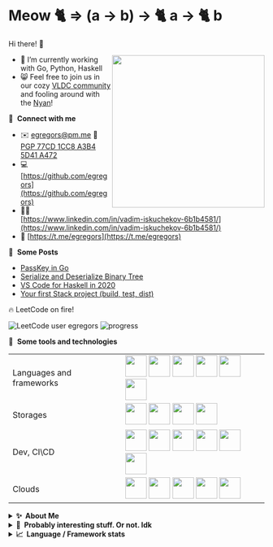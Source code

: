 # Meow 🐈 => (a -> b) -> 🐈 a -> 🐈 b

Hi there! 👋

<img align="right" width="300" src="https://user-images.githubusercontent.com/2153895/144409780-6846a89e-2986-4371-98bb-754ffbef6803.jpg" />

<!-- <img align="right" width="300" src="https://user-images.githubusercontent.com/2153895/144411614-b9920c13-fb3f-45b3-a412-2c4d15d23ad1.jpg" /> -->


- 🌱 I’m currently working with Go, Python, Haskell
- 😸 Feel free to join us in our cozy [VLDC community](https://t.me/vldchat) and fooling around with the [Nyan](https://github.com/vldc-hq/vldc-bot)!

🔗 &nbsp;**Connect with me**
- ✉️ [egregors@pm.me](mailto:egregors@pm.me) 🔏 [PGP 77CD 1CC8 A3B4 5D41 A472](https://keyserver.ubuntu.com/pks/lookup?op=get&search=0x77cd1cc8a3b45d41a472daec78c8ddcc8bb0494a)
- 💻 [https://github.com/egregors](https://github.com/egregors) 
- 🧑‍💻 [https://www.linkedin.com/in/vadim-iskuchekov-6b1b4581/](https://www.linkedin.com/in/vadim-iskuchekov-6b1b4581/) 
- 💬 [https://t.me/egregors](https://t.me/egregors)

📕 &nbsp;**Some Posts**
- [PassKey in Go](https://dev.to/egregors/passkey-in-go-1efk)
- [Serialize and Deserialize Binary Tree](https://dev.to/egregors/serialize-and-deserialize-binary-tree-4pp4)
- [VS Code for Haskell in 2020](https://dev.to/egregors/vscode-for-haskell-in-2020-5dn8)
- [Your first Stack project (build, test, dist)](https://dev.to/egregors/your-first-stack-project-build-test-dist-10fa)

🔥 LeetCode on fire! 

![LeetCode user egregors](https://img.shields.io/badge/dynamic/json?style=for-the-badge&labelColor=black&color=%23ffa116&label=Solved&query=solvedOverTotal&url=https%3A%2F%2Fleetcode-badge.vercel.app%2Fapi%2Fusers%2Fegregors&logo=leetcode&logoColor=yellow) ![progress](https://img.shields.io/badge/dynamic/json?style=for-the-badge&labelColor=black&color=%23ffa116&label=&query=solvedPercentage&url=https%3A%2F%2Fleetcode-badge.vercel.app%2Fapi%2Fusers%2Fegregors)

🧰 &nbsp;**Some tools and technologies**
<table>
  <tr>
    <td>Languages and frameworks</td>
    <td>
      <img width="42" src="https://cdn.jsdelivr.net/gh/devicons/devicon/icons/go/go-original-wordmark.svg" />
      <img width="42" src="https://cdn.jsdelivr.net/gh/devicons/devicon/icons/python/python-original.svg" />
      <img width="42" src="https://cdn.jsdelivr.net/gh/devicons/devicon/icons/django/django-plain.svg" />
      <img width="42" src="https://cdn.jsdelivr.net/gh/devicons/devicon/icons/flask/flask-original-wordmark.svg" />
      <img width="42" src="https://cdn.jsdelivr.net/gh/devicons/devicon/icons/javascript/javascript-original.svg" />
      <img width="42" src="https://cdn.jsdelivr.net/gh/devicons/devicon/icons/haskell/haskell-original.svg" />
    </td>
  </tr>
  <tr>
    <td>Storages</td>
    <td>
      <img width="42" src="https://cdn.jsdelivr.net/gh/devicons/devicon/icons/postgresql/postgresql-original-wordmark.svg" />
      <img width="42" src="https://cdn.jsdelivr.net/gh/devicons/devicon/icons/mysql/mysql-original.svg" />
      <img width="42" src="https://cdn.jsdelivr.net/gh/devicons/devicon/icons/redis/redis-original.svg" />
      <img width="42" src="https://cdn.jsdelivr.net/gh/devicons/devicon/icons/mongodb/mongodb-original-wordmark.svg" />
    </td>
  </tr>
  <tr>
   <td>Dev, CI\CD</td>
    <td>
      <img width="42" src="https://cdn.jsdelivr.net/gh/devicons/devicon/icons/git/git-original.svg" />
      <img width="42" src="https://cdn.jsdelivr.net/gh/devicons/devicon/icons/github/github-original.svg" />
      <img width="42" src="https://cdn.jsdelivr.net/gh/devicons/devicon/icons/gitlab/gitlab-original.svg" />
      <img width="42" src="https://cdn.jsdelivr.net/gh/devicons/devicon/icons/jenkins/jenkins-original.svg" />
      <img width="42" src="https://cdn.jsdelivr.net/gh/devicons/devicon/icons/jira/jira-original.svg" />
      <img width="42" src="https://cdn.jsdelivr.net/gh/devicons/devicon/icons/confluence/confluence-original.svg" />
    </td>
  </tr>
  <tr>
   <td>Clouds</td>
    <td>
      <img width="42" src="https://cdn.jsdelivr.net/gh/devicons/devicon/icons/docker/docker-original.svg" />
      <img width="42" src="https://cdn.jsdelivr.net/gh/devicons/devicon/icons/kubernetes/kubernetes-plain.svg" />
      <img width="42" src="https://cdn.jsdelivr.net/gh/devicons/devicon/icons/amazonwebservices/amazonwebservices-original-wordmark.svg" />
      <img width="42" src="https://cdn.jsdelivr.net/gh/devicons/devicon/icons/googlecloud/googlecloud-original.svg" />
      <img width="42" src="https://cdn.jsdelivr.net/gh/devicons/devicon/icons/digitalocean/digitalocean-original.svg" />
    </td>
 </tr>
</table>
  
<details>
  <summary><b>✨&nbsp;&nbsp;About&nbsp;Me</b></summary>
  <br/>
  
  <img align="right" src="https://user-images.githubusercontent.com/2153895/144409130-73627edd-620d-4803-826f-9463117fcb3b.gif" />
  
Software engineer with 10+ years of experience. I love building things from scratch: designing architectures, picking the right stack, and diving into everything from backend to frontend (sometimes even things I probably shouldn’t touch).

I enjoy crafting well-structured, scalable, and maintainable systems while following KISS, SOLID, DRY, and other buzzwords everyone loves to throw around. Whether they actually work or not – that’s another story.

Functional programming is my guilty pleasure, and yes, I sometimes write Haskell just for fun (no regrets).

I’m deeply into Continuous Integration, automation, and well-documented APIs. Technology is my passion. Whether it’s coding, tinkering with hardware, or exploring the fascinating world of IoT, I find joy in all things tech.

  #### Education

  Engineer's degree | Industrial control system (ICS) – Far Eastern Federal University (Far Eastern State Technical University) 
  
  Years of self-education
  
  - Qwiklabs Quests: https://www.qwiklabs.com/public_profiles/dedeeedd-b553-47cf-85d4-45fbd91916a1
  - LeetCode: https://leetcode.com/egregors/
  - Stepik: https://stepik.org/users/200911237
</details>

<details>
  <summary><b>🤔&nbsp;&nbsp;Probably interesting stuff. Or not. Idk&nbsp;&nbsp;</b></summary>
  <br/>
  
| Name                    | Link                                                | Description                                                                                   |
|:------------------------|-----------------------------------------------------|-----------------------------------------------------------------------------------------------|
| passkey                 | https://github.com/egregors/passkey                 | 🔑 Go library for implementing WebAuthn services 🗝️                                           |
| sortedmap               | https://github.com/egregors/sortedmap               | Effective sorted map for Go                                                                   |
| teamcity-docker-compose | https://github.com/egregors/teamcity-docker-compose | Compose to create working TeamCity server with PostgreSQL and Agents                          |
| logux-django            | https://github.com/logux/django                     | Django Logux integration engine                                                               |
| zenmoney-backup         | https://github.com/egregors/zenmoney-backup         | Lightweight container to back up your zenmoney data by schedule                               |
| TreeNode                | https://github.com/egregors/TreeNode                | Binary Tree Node struct with LeetCode compatible Serialize / Deserialize format               |
| leetgo                  | https://github.com/egregors/leetgo                  | LeetCode in Go, just for fun obviously                                                        |
| kesh                    | https://github.com/egregors/kesh                    | Some cache policies implementation in Go                                                      |
| youtrack-docker-compose | https://github.com/egregors/youtrack-docker-compose | Compose to create working YouTrack server                                                     |
| cbrf                    | https://github.com/egregors/cbrf                    | Wrapper for The Central Bank of the Russian Federation site API                               |
| private-docker-registry | https://github.com/egregors/private-docker-registry | Create your own private docker registry with ssl by letsencrypt and basic auth                |
| cookiecutter-django     | https://github.com/pydanny/cookiecutter-django      | Cookiecutter Django is a framework for jumpstarting production-ready Django projects quickly. |
| django-cbrf             | https://github.com/egregors/django-cbrf             | Django package for working with cbrf                                                          |
| go-func-yourself        | https://github.com/egregors/go-func-yourself        | Ridiculous try to make functional code on Go                                                  |
| django-silly-search     | https://github.com/egregors/django-silly-search     | Django-app for search by Q-expressions                                                        |
| pySplash                | https://github.com/egregors/pySplash                | Unsplash wallpapers on your Mac OS                                                            |
| splsh                   | https://github.com/egregors/splsh                   | Unsplash wallpapers on your desktop                                                           |
| HWP                     | https://github.com/egregors/HWP                     | Helical wheel projection with variability vector                                              |
| sucker                  | https://github.com/egregors/sucker                  | Concurrent file downloader on Go                                                              |
| socks5-server           | https://github.com/egregors/socks5-server           | Simple socks5 server                                                                          |

</details>


<details>
  <summary><b>📈&nbsp;&nbsp;Language&nbsp;/&nbsp;Framework stats</b></summary>
  <br/>
  <a href='https://profile.codersrank.io/user/egregors/'>
  <img
  src="https://cr-skills-chart-widget.azurewebsites.net/api/api?username=egregors&skills=&show-other-skills=true&width=820"
  />
  </a>
</details>
